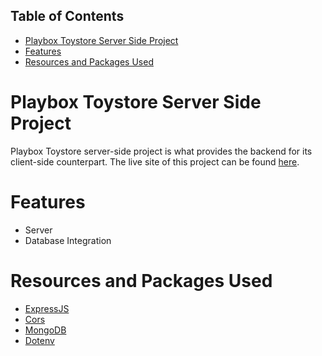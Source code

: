 ## Table of Contents
- [Playbox Toystore Server Side Project](#playbox-toystore-server-side-project)
- [Features](#features)
- [Resources and Packages Used](#resources-and-packages-used)

# Playbox Toystore Server Side Project
Playbox Toystore server-side project is what provides the backend for its client-side counterpart. The live site of this project can be found [here](https://playbox-server.vercel.app/).

# Features
- Server
- Database Integration

# Resources and Packages Used
- [ExpressJS](https://expressjs.com/)
- [Cors](https://www.npmjs.com/package/cors)
- [MongoDB](https://www.mongodb.com/)
- [Dotenv](https://www.npmjs.com/package/dotenv)